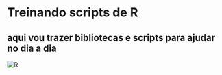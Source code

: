 # Treinando scripts de R

## aqui vou trazer bibliotecas e scripts para ajudar no dia a dia

![R](https://lh3.googleusercontent.com/proxy/ZAmgHPwm-WOmscsODdI7s9tnumOoFshE1WjdzluAaTvCzIOIzUXr8wUxCvvtEylNANcttXPcdz4sdjD29gal6OIrrM-s1Wk)
